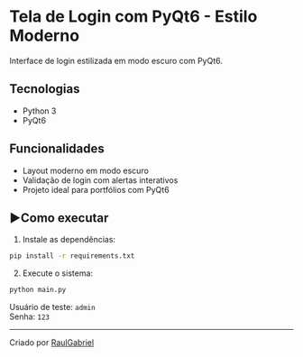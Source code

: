 # Tela de Login com PyQt6 - Estilo Moderno

Interface de login estilizada em modo escuro com PyQt6.

## Tecnologias
- Python 3
- PyQt6

## Funcionalidades
- Layout moderno em modo escuro
- Validação de login com alertas interativos
- Projeto ideal para portfólios com PyQt6

## ▶Como executar

1. Instale as dependências:
```bash
pip install -r requirements.txt
```

2. Execute o sistema:
```bash
python main.py
```

Usuário de teste: `admin`  
Senha: `123`

---

Criado por [RaulGabriel](https://github.com/RaulGabriel)
